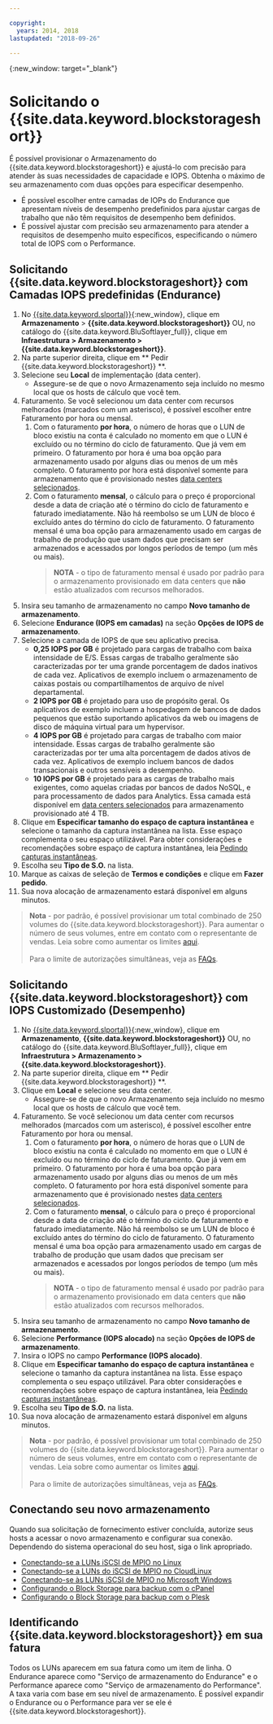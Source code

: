 ```yaml
---

copyright:
  years: 2014, 2018
lastupdated: "2018-09-26"

---
```

{:new_window: target="_blank"}

# Solicitando o {{site.data.keyword.blockstorageshort}}

É possível provisionar o Armazenamento do {{site.data.keyword.blockstorageshort}} e ajustá-lo com precisão para atender às suas necessidades de capacidade e IOPS. Obtenha o máximo de seu armazenamento com duas opções para especificar desempenho.

- É possível escolher entre camadas de IOPs do Endurance que apresentam níveis de desempenho predefinidos para ajustar cargas de trabalho que não têm requisitos de desempenho bem definidos. 
- É possível ajustar com precisão seu armazenamento para atender a requisitos de desempenho muito específicos, especificando o número total de IOPS com o Performance.

## Solicitando  {{site.data.keyword.blockstorageshort}}  com Camadas IOPS predefinidas (Endurance)

1. No [{{site.data.keyword.slportal}}](https://control.softlayer.com/){:new_window}, clique em **Armazenamento** > **{{site.data.keyword.blockstorageshort}}** OU, no catálogo do {{site.data.keyword.BluSoftlayer_full}}, clique em **Infraestrutura > Armazenamento > {{site.data.keyword.blockstorageshort}}**.
2. Na parte superior direita, clique em  ** Pedir  {{site.data.keyword.blockstorageshort}} **.
3. Selecione seu **Local** de implementação (data center).
   - Assegure-se de que o novo Armazenamento seja incluído no mesmo local que os hosts de cálculo que você tem.
4. Faturamento. Se você selecionou um data center com recursos melhorados (marcados com um asterisco), é possível escolher entre Faturamento por hora ou mensal. 
     1. Com o faturamento **por hora**, o número de horas que o LUN de bloco existiu na conta é calculado no momento em que o LUN é excluído ou no término do ciclo de faturamento. Que já vem em primeiro. O faturamento por hora é uma boa opção para armazenamento usado por alguns dias ou menos de um mês completo. O faturamento por hora está disponível somente para armazenamento que é provisionado nestes [data centers selecionados](new-ibm-block-and-file-storage-location-and-features.html). 
     2. Com o faturamento **mensal**, o cálculo para o preço é proporcional desde a data de criação até o término do ciclo de faturamento e faturado imediatamente. Não há reembolso se um LUN de bloco é excluído antes do término do ciclo de faturamento. O faturamento mensal é uma boa opção para armazenamento usado em cargas de trabalho de produção que usam dados que precisam ser armazenados e acessados por longos períodos de tempo (um mês ou mais).
        >**NOTA** - o tipo de faturamento mensal é usado por padrão para o armazenamento provisionado em data centers que **não** estão atualizados com recursos melhorados.
5. Insira seu tamanho de armazenamento no campo **Novo tamanho de armazenamento**.
6. Selecione **Endurance (IOPS em camadas)** na seção **Opções de IOPS de armazenamento**.
7. Selecione a camada de IOPS de que seu aplicativo precisa.
    - **0,25 IOPS por GB** é projetado para cargas de trabalho com baixa intensidade de
E/S. Essas cargas de trabalho geralmente são caracterizadas por ter uma grande porcentagem de dados inativos de cada vez. Aplicativos de exemplo incluem o armazenamento de caixas postais ou compartilhamentos de arquivo de nível departamental.
    - **2 IOPS por GB** é projetado para uso de propósito geral. Os aplicativos de exemplo incluem a hospedagem de bancos de dados pequenos que estão suportando aplicativos da web ou imagens de disco de máquina virtual para um hypervisor.
    - **4 IOPS por GB** é projetado para cargas de trabalho com maior intensidade. Essas cargas de trabalho geralmente são caracterizadas por ter uma alta porcentagem de dados ativos de cada vez. Aplicativos de exemplo incluem bancos de dados transacionais e outros sensíveis a desempenho.
    - **10 IOPS por GB** é projetado para as cargas de trabalho mais exigentes, como aquelas criadas por bancos de dados NoSQL, e para processamento de dados para Analytics. Essa camada está disponível em [data centers selecionados](new-ibm-block-and-file-storage-location-and-features.html) para armazenamento provisionado até 4 TB.
8. Clique em **Especificar tamanho do espaço de captura instantânea** e selecione o tamanho da captura instantânea na lista. Esse espaço complementa o seu espaço utilizável. Para obter considerações e recomendações sobre espaço de captura instantânea, leia [Pedindo capturas instantâneas](ordering-snapshots.html).
9. Escolha seu **Tipo de S.O.** na lista.
10. Marque as caixas de seleção de **Termos e condições** e clique em **Fazer pedido**.
11. Sua nova alocação de armazenamento estará disponível em alguns minutos.

>**Nota** - por padrão, é possível provisionar um total combinado de 250 volumes do {{site.data.keyword.blockstorageshort}}. Para aumentar o número de seus volumes, entre em contato com o representante de vendas. Leia sobre como aumentar os limites [aqui](managing-storage-limits.html).<br/><br/>Para o limite de autorizações simultâneas, veja as [FAQs](BlockStorageFAQ.html).
 
## Solicitando  {{site.data.keyword.blockstorageshort}}  com IOPS Customizado (Desempenho)

1. No [{{site.data.keyword.slportal}}](https://control.softlayer.com/){:new_window}, clique em **Armazenamento**, **{{site.data.keyword.blockstorageshort}}** OU, no catálogo do {{site.data.keyword.BluSoftlayer_full}}, clique em **Infraestrutura > Armazenamento > {{site.data.keyword.blockstorageshort}}**.
2. Na parte superior direita, clique em  ** Pedir  {{site.data.keyword.blockstorageshort}} **.
3. Clique em **Local** e selecione seu data center.
   - Assegure-se de que o novo Armazenamento seja incluído no mesmo local que os hosts de cálculo que você tem.
4. Faturamento. Se você selecionou um data center com recursos melhorados (marcados com um asterisco), é possível escolher entre Faturamento por hora ou mensal.
     1. Com o faturamento **por hora**, o número de horas que o LUN de bloco existiu na conta é calculado no momento em que o LUN é excluído ou no término do ciclo de faturamento. Que já vem em primeiro. O faturamento por hora é uma boa opção para armazenamento usado por alguns dias ou menos de um mês completo. O faturamento por hora está disponível somente para armazenamento que é provisionado nestes [data centers selecionados](new-ibm-block-and-file-storage-location-and-features.html). 
     2. Com o faturamento **mensal**, o cálculo para o preço é proporcional desde a data de criação até o término do ciclo de faturamento e faturado imediatamente. Não há reembolso se um LUN de bloco é excluído antes do término do ciclo de faturamento. O faturamento mensal é uma boa opção para armazenamento usado em cargas de trabalho de produção que usam dados que precisam ser armazenados e acessados por longos períodos de tempo (um mês ou mais).
        >**NOTA** - o tipo de faturamento mensal é usado por padrão para o armazenamento provisionado em data centers que **não** estão atualizados com recursos melhorados.
5. Insira seu tamanho de armazenamento no campo **Novo tamanho de armazenamento**.
6. Selecione **Performance (IOPS alocado)** na seção **Opções de IOPS de armazenamento**.
7. Insira o IOPS no campo **Performance (IOPS alocado)**.
8. Clique em **Especificar tamanho do espaço de captura instantânea** e selecione o tamanho da captura instantânea na lista. Esse espaço complementa o seu espaço utilizável. Para obter considerações e recomendações sobre espaço de captura instantânea, leia [Pedindo capturas instantâneas](ordering-snapshots.html).
9. Escolha seu **Tipo de S.O.** na lista.
10. Sua nova alocação de armazenamento estará disponível em alguns minutos.

>**Nota** - por padrão, é possível provisionar um total combinado de 250 volumes do {{site.data.keyword.blockstorageshort}}. Para aumentar o número de seus volumes, entre em contato com o representante de vendas. Leia sobre como aumentar os limites [aqui](managing-storage-limits.html).<br/><br/>Para o limite de autorizações simultâneas, veja as [FAQs](BlockStorageFAQ.html).

## Conectando seu novo armazenamento

Quando sua solicitação de fornecimento estiver concluída, autorize seus hosts a acessar o novo armazenamento e configurar sua conexão. Dependendo do sistema operacional do seu host, siga o link apropriado.
- [Conectando-se a LUNs iSCSI de MPIO no Linux](accessing_block_storage_linux.html)
- [Conectando-se a LUNs do iSCSI de MPIO no CloudLinux](configure-iscsi-cloudlinux.html)
- [Conectando-se às LUNs iSCSI de MPIO no Microsoft Windows](accessing-block-storage-windows.html)
- [Configurando o Block Storage para backup com o cPanel](configure-backup-cpanel.html)
- [Configurando o Block Storage para backup com o Plesk](configure-backup-plesk.html)

## Identificando  {{site.data.keyword.blockstorageshort}}  em sua fatura

Todos os LUNs aparecem em sua fatura como um item de linha. O Endurance aparece como "Serviço de armazenamento do Endurance" e o Performance aparece como "Serviço de armazenamento do Performance". A taxa varia com base em seu nível de armazenamento. É possível expandir o Endurance ou o Performance para ver se ele é {{site.data.keyword.blockstorageshort}}.
